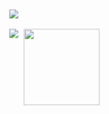 # <a href="https://sunguoqi.com/"> <img src="https://readme-typing-svg.herokuapp.com/?lines=console.log(%22Hello%2C%20World!%22);Hi I'm 01Vortex&center=true&size=27">

<div style="display: flex; gap: 10px;">
  <img src="https://github-readme-stats.vercel.app/api/top-langs/?username=01Vortex&hide_title=true&hide_border=true&layout=compact&langs_count=6&text_color=000&icon_color=fff&bg_color=0,52fa5a,4dfcff,c64dff&theme=graywhite" />
  
  <img height="137px" src="https://github-readme-stats.vercel.app/api?username=01Vortex&hide_title=true&hide_border=true&show_icons=true&line_height=21&text_color=000&icon_color=000&bg_color=0,ea6161,ffc64d,fffc4d,52fa5a&theme=graywhite" />
</div>
